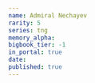```yaml
---
name: Admiral Nechayev
rarity: 5
series: tng
memory_alpha:
bigbook_tier: -1
in_portal: true
date:
published: true
---
```



